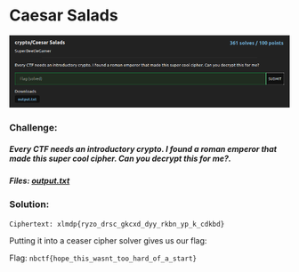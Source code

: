 # Caesar Salads
![challenge](challenge.png)
### Challenge:
##### Every CTF needs an introductory crypto. I found a roman emperor that made this super cool cipher. Can you decrypt this for me?.

##### Files: [output.txt](output.txt)

### Solution:

```Ciphertext: xlmdp{ryzo_drsc_gkcxd_dyy_rkbn_yp_k_cdkbd}```

Putting it into a ceaser cipher solver gives us our flag:

Flag: ```nbctf{hope_this_wasnt_too_hard_of_a_start}```